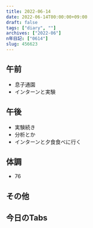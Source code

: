 ```yaml
---
title: 2022-06-14
date: 2022-06-14T00:00:00+09:00
draft: false
tags: ["diary", ""]
archives: ["2022-06"]
n年日記: ["0614"]
slug: 456623
---
```

## 午前
- 息子通園
- インターンと実験
## 午後
- 実験続き
- 分析とか
- インターンと夕食食べに行く
## 体調
- 76
## その他
## 今日のTabs